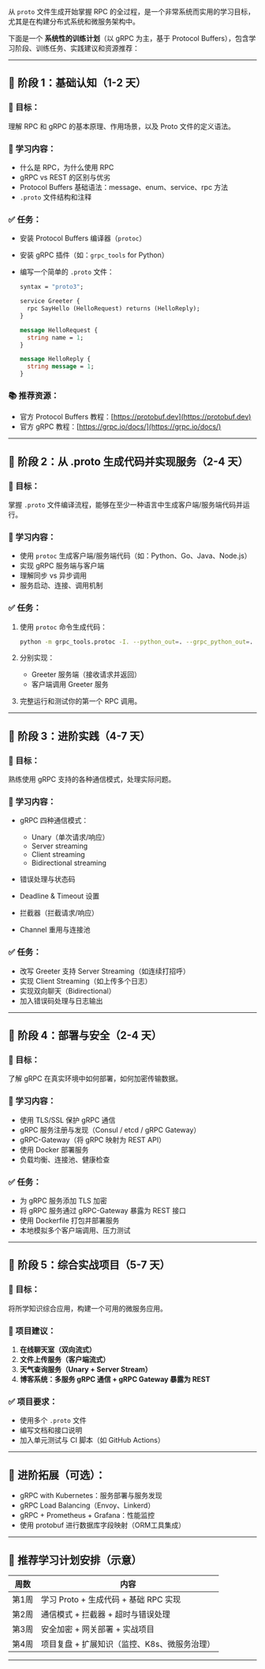 从 `proto` 文件生成开始掌握 RPC 的全过程，是一个非常系统而实用的学习目标，尤其是在构建分布式系统和微服务架构中。

下面是一个 **系统性的训练计划**（以 gRPC 为主，基于 Protocol Buffers），包含学习阶段、训练任务、实践建议和资源推荐：

---

## 🧭 **阶段 1：基础认知（1-2 天）**

### 🎯 目标：

理解 RPC 和 gRPC 的基本原理、作用场景，以及 Proto 文件的定义语法。

### 📌 学习内容：

* 什么是 RPC，为什么使用 RPC
* gRPC vs REST 的区别与优劣
* Protocol Buffers 基础语法：message、enum、service、rpc 方法
* `.proto` 文件结构和注释

### ✅ 任务：

* 安装 Protocol Buffers 编译器（`protoc`）
* 安装 gRPC 插件（如：`grpc_tools` for Python）
* 编写一个简单的 `.proto` 文件：

  ```proto
  syntax = "proto3";

  service Greeter {
    rpc SayHello (HelloRequest) returns (HelloReply);
  }

  message HelloRequest {
    string name = 1;
  }

  message HelloReply {
    string message = 1;
  }
  ```

### 📚 推荐资源：

* 官方 Protocol Buffers 教程：[https://protobuf.dev](https://protobuf.dev)
* 官方 gRPC 教程：[https://grpc.io/docs/](https://grpc.io/docs/)

---

## 🧰 **阶段 2：从 .proto 生成代码并实现服务（2-4 天）**

### 🎯 目标：

掌握 `.proto` 文件编译流程，能够在至少一种语言中生成客户端/服务端代码并运行。

### 📌 学习内容：

* 使用 `protoc` 生成客户端/服务端代码（如：Python、Go、Java、Node.js）
* 实现 gRPC 服务端与客户端
* 理解同步 vs 异步调用
* 服务启动、连接、调用机制

### ✅ 任务：

1. 使用 `protoc` 命令生成代码：

   ```bash
   python -m grpc_tools.protoc -I. --python_out=. --grpc_python_out=. greeter.proto
   ```
2. 分别实现：

   * Greeter 服务端（接收请求并返回）
   * 客户端调用 Greeter 服务
3. 完整运行和测试你的第一个 RPC 调用。

---

## 🔁 **阶段 3：进阶实践（4-7 天）**

### 🎯 目标：

熟练使用 gRPC 支持的各种通信模式，处理实际问题。

### 📌 学习内容：

* gRPC 四种通信模式：

  * Unary（单次请求/响应）
  * Server streaming
  * Client streaming
  * Bidirectional streaming
* 错误处理与状态码
* Deadline & Timeout 设置
* 拦截器（拦截请求/响应）
* Channel 重用与连接池

### ✅ 任务：

* 改写 Greeter 支持 Server Streaming（如连续打招呼）
* 实现 Client Streaming（如上传多个日志）
* 实现双向聊天（Bidirectional）
* 加入错误码处理与日志输出

---

## 🔐 **阶段 4：部署与安全（2-4 天）**

### 🎯 目标：

了解 gRPC 在真实环境中如何部署，如何加密传输数据。

### 📌 学习内容：

* 使用 TLS/SSL 保护 gRPC 通信
* gRPC 服务注册与发现（Consul / etcd / gRPC Gateway）
* gRPC-Gateway（将 gRPC 映射为 REST API）
* 使用 Docker 部署服务
* 负载均衡、连接池、健康检查

### ✅ 任务：

* 为 gRPC 服务添加 TLS 加密
* 将 gRPC 服务通过 gRPC-Gateway 暴露为 REST 接口
* 使用 Dockerfile 打包并部署服务
* 本地模拟多个客户端调用、压力测试

---

## 🧪 **阶段 5：综合实战项目（5-7 天）**

### 🎯 目标：

将所学知识综合应用，构建一个可用的微服务应用。

### 🧱 项目建议：

1. **在线聊天室（双向流式）**
2. **文件上传服务（客户端流式）**
3. **天气查询服务（Unary + Server Stream）**
4. **博客系统：多服务 gRPC 通信 + gRPC Gateway 暴露为 REST**

### ✅ 项目要求：

* 使用多个 `.proto` 文件
* 编写文档和接口说明
* 加入单元测试与 CI 脚本（如 GitHub Actions）

---

## 🧠 进阶拓展（可选）：

* gRPC with Kubernetes：服务部署与服务发现
* gRPC Load Balancing（Envoy、Linkerd）
* gRPC + Prometheus + Grafana：性能监控
* 使用 protobuf 进行数据库字段映射（ORM工具集成）

---

## 📅 推荐学习计划安排（示意）

| 周数  | 内容                          |
| --- | --------------------------- |
| 第1周 | 学习 Proto + 生成代码 + 基础 RPC 实现 |
| 第2周 | 通信模式 + 拦截器 + 超时与错误处理        |
| 第3周 | 安全加密 + 网关部署 + 实战项目          |
| 第4周 | 项目复盘 + 扩展知识（监控、K8s、微服务治理）   |

---

